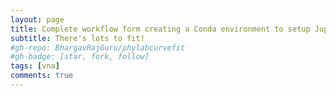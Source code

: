 ```yaml
---
layout: page
title: Complete workflow form creating a Conda environment to setup Jupyter notebook for physics data analysis and curvefit
subtitle: There's lots to fit!
#gh-repo: BhargavRajGuru/phylabcurvefit
#gh-badge: [star, fork, follow]
tags: [vna]
comments: true
---
```


